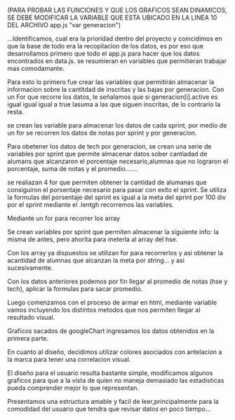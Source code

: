 

(PARA PROBAR LAS FUNCIONES Y QUE LOS GRAFICOS SEAN DINAMICOS, SE DEBE MODIFICAR LA VARIABLE QUE ESTA UBICADO EN LA LINEA 10 DEL ARCHIVO app.js 
"var generacion")


...Identificamos, cual era la
 prioridad dentro del proyecto y coincidimos en que la base de todo era la recopilacion de los datos, es por eso que desarrollamos primero que todo el app.js para hacer que los datos encontrados en data.js. se resumieran en variables que permitieran trabajar mas comodamante.
<!--Cuandro ENROLLMENT-->
Para esto lo primero fue crear las variables que permitirán almacenar la informacion sobre la cantitdad de inscritas y las bajas por generacion.
Con un For que recorre los datos, le señalamos que si generacion[i].active es igual igual igual a true lasuma a las que siguen inscritas, de lo contrario la resta.

<!---Variable Sprints-->

se  crean las variable para almacenar los datos de cada sprint, por medio de un for se recorren los datos de notas por sprint y por generacion.

Para obetener los datos de tech por generacion, se crean una serie de variables por sprint que permite almacenar datos sober cantiadad de alumans que alcanzaron el porcentaje necesario,alumnas que no lograron el porcentaje, suma de notas y el promedio.......




se realiazan 4 for que permiten obtener la cantidad de alumanas que consiguiron el porsentaje necesario para pasar con exito el sprint.
Se utiliza la formulas del porsentaje del sprint es igual a la meta del sprint por 100 div por el sprint mediante el .lentgh recorremos las variables.


<!--promedio de notas tech-->
Mediante un for para recorrer los array 

<!--variable para Datod de hse por sprint-->


Se crean variables por sprint que permiten almacenar la siguiente info: la misma de antes, pero ahorita para meterla al array del hse.

Con los array ya dispuestos se utilizan for para recorrerlos y asi obtener la acantidad de alumnas que alcanzan la meta por string... y asi sucesivamente.


Con los datos anteriores podemos por fin llegar al promedio de notas (hse y tech), aplicar la formulas para sacar promedio.

<!--armar html-->

Luego comenzamos con el proceso de armar en html, mediante variable vamos incluyendo los distintos metodos que nos permiten llegar al resultado visual.

<!--graficos-->

Graficos sacados de googleChart ingresamos los datos obtenidos en la primera parte.

 
<!--Diseño-->
En cuanto al diseño, decidimos utilizar colores  asociados con antelacion a la marca para tener una correlacion visual.

El diseño para el usuario resulta bastante simple, modificamos algunos graficos para que a la vista de quien no maneja demasiado las estadisticas pueda comprender mejor lo que representan.

Presentamos una estructura amable y facil de leer,principalmente para la comodidad del usuario que tendra que revisar datos en poco tiempo...


<!---fin-->


